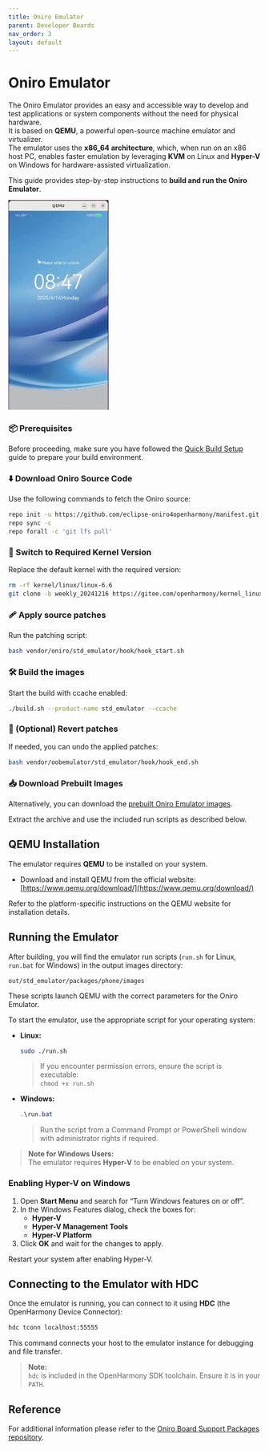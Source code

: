 ```yaml
---
title: Oniro Emulator
parent: Developer Boards
nav_order: 3
layout: default
---
```


# Oniro Emulator

The Oniro Emulator provides an easy and accessible way to develop and test applications or system components without the need for physical hardware.  
It is based on **QEMU**, a powerful open-source machine emulator and virtualizer.  
The emulator uses the **x86_64 architecture**, which, when run on an x86 host PC, enables faster emulation by leveraging **KVM** on Linux and **Hyper-V** on Windows for hardware-assisted virtualization.

This guide provides step-by-step instructions to **build and run the Oniro Emulator**.

<img src="images/oniro_qemu.gif" alt="Oniro Emulator" width="200"/>

### 📦 Prerequisites

Before proceeding, make sure you have followed the [Quick Build Setup](../building-oniro.md) guide to prepare your build environment.

### ⬇️ Download Oniro Source Code

Use the following commands to fetch the Oniro source:

```bash
repo init -u https://github.com/eclipse-oniro4openharmony/manifest.git -b OpenHarmony-5.0.2-Release -m oniro.xml --no-repo-verify
repo sync -c
repo forall -c 'git lfs pull'
```

### 🧰 Switch to Required Kernel Version

Replace the default kernel with the required version:

```bash
rm -rf kernel/linux/linux-6.6
git clone -b weekly_20241216 https://gitee.com/openharmony/kernel_linux_6.6.git kernel/linux/linux-6.6 --depth=1
```

### 🩹 Apply source patches

Run the patching script:

```bash
bash vendor/oniro/std_emulator/hook/hook_start.sh
```

### 🛠️ Build the images

Start the build with ccache enabled:

```bash
./build.sh --product-name std_emulator --ccache
```

### 🔄 (Optional) Revert patches

If needed, you can undo the applied patches:

```bash
bash vendor/oobemulator/std_emulator/hook/hook_end.sh
```

### 📥 Download Prebuilt Images

Alternatively, you can download the [prebuilt Oniro Emulator images](https://github.com/eclipse-oniro4openharmony/device_board_oniro/releases/latest/download/oniro_emulator.zip). 

Extract the archive and use the included run scripts as described below.

## QEMU Installation

The emulator requires **QEMU** to be installed on your system.

- Download and install QEMU from the official website:  
  [https://www.qemu.org/download/](https://www.qemu.org/download/)

Refer to the platform-specific instructions on the QEMU website for installation details.

## Running the Emulator

After building, you will find the emulator run scripts (`run.sh` for Linux, `run.bat` for Windows) in the output images directory:

```
out/std_emulator/packages/phone/images
```

These scripts launch QEMU with the correct parameters for the Oniro Emulator.

To start the emulator, use the appropriate script for your operating system:

- **Linux:**  
  ```bash
  sudo ./run.sh
  ```
  > If you encounter permission errors, ensure the script is executable:  
  > `chmod +x run.sh`

- **Windows:**  
  ```powershell
  .\run.bat
  ```
  > Run the script from a Command Prompt or PowerShell window with administrator rights if required.

> **Note for Windows Users:**  
> The emulator requires **Hyper-V** to be enabled on your system.

### Enabling Hyper-V on Windows

1. Open **Start Menu** and search for “Turn Windows features on or off”.
2. In the Windows Features dialog, check the boxes for:
   - **Hyper-V**
   - **Hyper-V Management Tools**
   - **Hyper-V Platform**
3. Click **OK** and wait for the changes to apply.

Restart your system after enabling Hyper-V.

## Connecting to the Emulator with HDC

Once the emulator is running, you can connect to it using **HDC** (the OpenHarmony Device Connector):

```bash
hdc tconn localhost:55555
```

This command connects your host to the emulator instance for debugging and file transfer.

> **Note:**  
> `hdc` is included in the OpenHarmony SDK toolchain. Ensure it is in your `PATH`.

## Reference

For additional information please refer to the [Oniro Board Support Packages repository](https://github.com/eclipse-oniro4openharmony/device_board_oniro).
